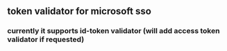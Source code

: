 ## token validator for microsoft sso
### currently it supports id-token validator (will add access token validator if requested)